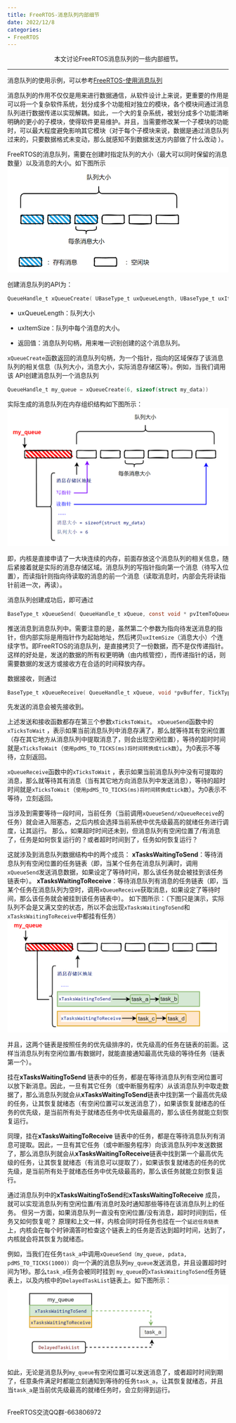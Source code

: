 ```yaml
---
title: FreeRTOS-消息队列内部细节
date: 2022/12/8
categories: 
- FreeRTOS
---
```


<center>
本文讨论FreeRTOS消息队列的一些内部细节。
</center>
<!--more-->

***
消息队列的使用示例，可以参考[FreeRTOS-使用消息队列](https://fengxun2017.github.io/2022/12/12/FreeRTOS-use-queue/)


消息队列的作用不仅仅是用来进行数据通信，从软件设计上来说，更重要的作用是可以将一个复杂软件系统，划分成多个功能相对独立的模块，各个模块间通过消息队列进行数据传递以实现解耦。如此，一个大的复杂系统，被划分成多个功能清晰明确的更小的子模块，使得软件更易维护。并且，当需要修改某一个子模块的功能时，可以最大程度避免影响其它模块（对于每个子模块来说，数据是通过消息队列过来的，只要数据格式未变动，那么就感知不到数据发送方内部做了什么改动
）。



FreeRTOS的消息队列，需要在创建时指定队列的大小（最大可以同时保留的消息数量）以及消息的大小。如下图所示
![](./FreeRTOS-queue-internal-details/queue_size.png)



创建消息队列的API为：
```c
QueueHandle_t xQueueCreate( UBaseType_t uxQueueLength, UBaseType_t uxItemSize )
```
- uxQueueLength：队列大小
- uxItemSize：队列中每个消息的大小。

- 返回值：消息队列句柄，用来唯一识别创建的这个消息队列。


`xQueueCreate`函数返回的消息队列句柄，为一个指针，指向的区域保存了该消息队列的相关信息（队列大小，消息大小，实际消息存储区等）。例如，当我们调用该 API创建消息队列一个消息队列
```c
QueueHandle_t my_queue = xQueueCreate(6, sizeof(struct my_data))
```
实际生成的消息队列在内存组织结构如下图所示：
![](./FreeRTOS-queue-internal-details/memory_struct.png)

即，内核是直接申请了一大块连续的内存，前面存放这个消息队列的相关信息，随后紧接着就是实际的消息存储区域。消息队列的写指针指向第一个消息（待写入位置），而读指针则指向待读取的消息的前一个消息（读取消息时，内部会先将读指针前进一次，再读）。

消息队列创建成功后，即可通过 
```c
BaseType_t xQueueSend( QueueHandle_t xQueue, const void * pvItemToQueue, TickType_t xTicksToWait )
```
推送消息到消息队列中。需要注意的是，虽然第二个参数为指向待发送消息的指针，但内部实际是用指针作为起始地址，然后拷贝`uxItemSize`（消息大小）个连续字节。即FreeRTOS的消息队列，是直接拷贝了一份数据，而不是仅传递指针。这样的好处是，发送的数据的所有权更明确（由内核管控），而传递指针的话，则需要数据的发送方或接收方在合适的时间释放内存。

数据接收，则通过
```c
BaseType_t xQueueReceive( QueueHandle_t xQueue, void *pvBuffer, TickType_t xTicksToWait );
```
先发送的消息会被先接收到。

上述发送和接收函数都存在第三个参数`xTicksToWait`。
`xQueueSend`函数中的`xTicksToWait` ，表示如果当前消息队列中消息存满了，那么就等待其有空闲位置（存在其它地方从消息队列中提取消息了，则会出现空闲位置），等待的超时时间就是`xTicksToWait`（`使用pdMS_TO_TICKS(ms)将时间转换成tick数`）。为0表示不等待，立刻返回。

`xQueueReceive`函数中的`xTicksToWait` ，表示如果当前消息队列中没有可提取的消息，那么就等待其有消息（当有其它地方向消息队列中发送消息），等待的超时时间就是`xTicksToWait`（`使用pdMS_TO_TICKS(ms)将时间转换成tick数`）。为0表示不等待，立刻返回。

当涉及到需要等待一段时间，当前任务（当前调用`xQueueSend/xQueueReceive`的任务）就会进入阻塞态，之后内核会选择当前系统中优先级最高的就绪任务进行调度，让其运行。
那么，如果超时时间还未到，但消息队列有空闲位置了/有消息了，任务是如何恢复运行的？或者超时时间到了，任务如何恢复运行？

这就涉及到消息队列数据结构中的两个成员：
**xTasksWaitingToSend**：等待消息队列有空闲位置的任务链表（即，当某个任务在消息队列满时，调用`xQueueSend`发送消息数据，如果设定了等待时间，那么该任务就会被挂到该任务链表中）。
**xTasksWaitingToReceive**：等待消息队列有消息的任务链表（即，当某个任务在消息队列为空时，调用`xQueueReceive`获取消息，如果设定了等待时间，那么该任务就会被挂到该任务链表中）。
如下图所示：（下图只是演示，实际队列不会是又满又空的状态，所以不会出现`xTasksWaitingToSend`和`xTasksWaitingToReceive`中都挂有任务）
![](./FreeRTOS-queue-internal-details/queue-task-list.png)

并且，这两个链表是按照任务的优先级排序的，优先级高的任务在链表的前面。这样当消息队列有空闲位置/有数据时，就能直接通知最高优先级的等待任务（链表第一个）。

挂在**xTasksWaitingToSend** 链表中的任务，都是在等待消息队列有空闲位置可以放下新消息。因此，一旦有其它任务（或中断服务程序）从该消息队列中取走数据了，那么消息队列就会从**xTasksWaitingToSend**链表中找到第一个最高优先级的任务，让其恢复就绪态（有空闲位置可以发送消息了），如果该恢复就绪态的任务的优先级，是当前所有处于就绪态任务中优先级最高的，那么该任务就能立刻恢复运行。

同理，挂在**xTasksWaitingToReceive** 链表中的任务，都是在等待消息队列有消息可提取。因此，一旦有其它任务（或中断服务程序）向该消息队列中发送数据了，那么消息队列就会从**xTasksWaitingToReceive**链表中找到第一个最高优先级的任务，让其恢复就绪态（有消息可以提取了），如果该恢复就绪态的任务的优先级，是当前所有处于就绪态任务中优先级最高的，那么该任务就能立刻恢复运行。


通过消息队列中的**xTasksWaitingToSend**和**xTasksWaitingToReceive** 成员，就可以实现消息队列有空闲位置/有消息时及时通知那些等待在该消息队列上的任务。 但另一方面，如果消息队列一直没有空闲位置/没有消息，超时时间到后，任务又如何恢复呢？
原理和上文一样，内核会同时将任务也挂在一个`延迟任务链表`上，内核会在每个时钟滴答时检查这个链表上的任务是否达到超时时间，达到了，内核就会将其恢复为就绪态。

例如，当我们在任务`task_a`中调用`xQueueSend（my_queue, pdata, pdMS_TO_TICKS(1000)）`向一个满的消息队列`my_queue`发送消息，并且设置超时时间为1秒。那么`task_a`任务会被同时挂到 `my_queue`的`xTasksWaitingToSend`任务链表上，以及内核中的`DelayedTaskList`链表上。如下图所示：
![](./FreeRTOS-queue-internal-details/task-status.png)

如此，无论是消息队列`my_queue`有空闲位置可以发送消息了，或者超时时间到期了，任意条件满足时都能立刻通知到等待的任务`task_a`，让其恢复就绪态，并且当`task_a`是当前优先级最高的就绪任务时，会立刻得到运行。

<br/>
FreeRTOS交流QQ群-663806972

<br/>
